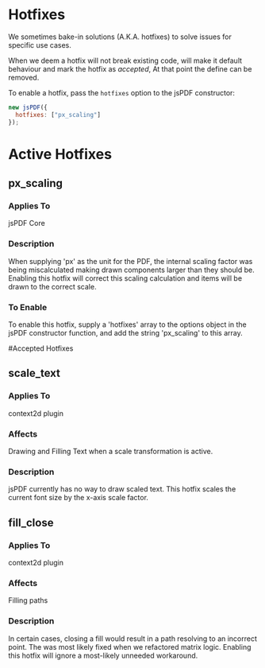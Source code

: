 # Hotfixes

We sometimes bake-in solutions (A.K.A. hotfixes) to solve issues for specific use cases.

When we deem a hotfix will not break existing code,
will make it default behaviour and mark the hotfix as _accepted_,
At that point the define can be removed.

To enable a hotfix, pass the `hotfixes` option to the jsPDF constructor:

```js
new jsPDF({
  hotfixes: ["px_scaling"]
});
```

# Active Hotfixes

## px_scaling

### Applies To

jsPDF Core

### Description

When supplying 'px' as the unit for the PDF, the internal scaling factor was being miscalculated making drawn components
larger than they should be. Enabling this hotfix will correct this scaling calculation and items will be drawn to the
correct scale.

### To Enable

To enable this hotfix, supply a 'hotfixes' array to the options object in the jsPDF constructor function, and add the
string 'px_scaling' to this array.

#Accepted Hotfixes

## scale_text

### Applies To

context2d plugin

### Affects

Drawing and Filling Text when a scale transformation is active.

### Description

jsPDF currently has no way to draw scaled text.
This hotfix scales the current font size by the x-axis scale factor.

## fill_close

### Applies To

context2d plugin

### Affects

Filling paths

### Description

In certain cases, closing a fill would result in a path resolving to an incorrect point.
The was most likely fixed when we refactored matrix logic. Enabling this hotfix will ignore a most-likely unneeded workaround.
